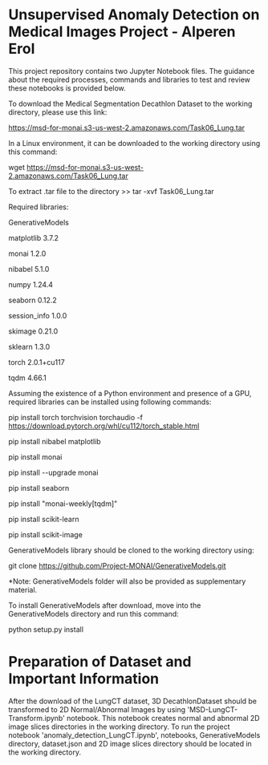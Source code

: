 # Unsupervised Anomaly Detection on Medical Images Project - Alperen Erol

This project repository contains two Jupyter Notebook files. The
guidance about the required processes, commands and libraries to test
and review these notebooks is provided below.

To download the Medical Segmentation Decathlon Dataset to the working
directory, please use this link:

https://msd-for-monai.s3-us-west-2.amazonaws.com/Task06_Lung.tar

In a Linux environment, it can be downloaded to the working directory
using this command:

wget https://msd-for-monai.s3-us-west-2.amazonaws.com/Task06_Lung.tar

To extract .tar file to the directory \>\> tar -xvf Task06_Lung.tar

Required libraries:

GenerativeModels

matplotlib 3.7.2

monai 1.2.0

nibabel 5.1.0

numpy 1.24.4

seaborn 0.12.2

session_info 1.0.0

skimage 0.21.0

sklearn 1.3.0

torch 2.0.1+cu117

tqdm 4.66.1

Assuming the existence of a Python environment and presence of a GPU,
required libraries can be installed using following commands:

pip install torch torchvision torchaudio -f
https://download.pytorch.org/whl/cu112/torch_stable.html

pip install nibabel matplotlib

pip install monai

pip install --upgrade monai

pip install seaborn

pip install "monai-weekly\[tqdm\]"

pip install scikit-learn

pip install scikit-image

GenerativeModels library should be cloned to the working directory
using:

git clone https://github.com/Project-MONAI/GenerativeModels.git

\*Note: GenerativeModels folder will also be provided as supplementary
material.

To install GenerativeModels after download, move into the
GenerativeModels directory and run this command:

python setup.py install

# Preparation of Dataset and Important Information

After the download of the LungCT dataset, 3D DecathlonDataset should be transformed to 2D Normal/Abnormal Images 
by using 'MSD-LungCT-Transform.ipynb' notebook. This notebook creates normal and abnormal 2D image slices directories in the working directory. To run the project notebook 'anomaly_detection_LungCT.ipynb', notebooks, GenerativeModels directory, dataset.json and 2D image slices directory should be located in the working directory.

